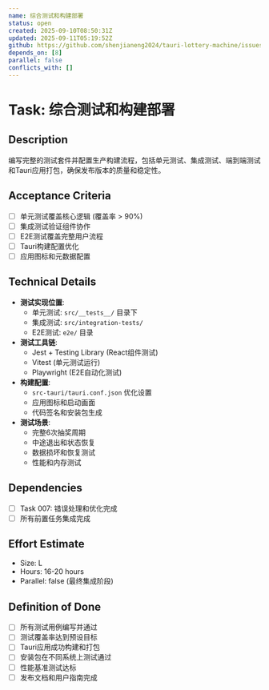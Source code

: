 ```yaml
---
name: 综合测试和构建部署
status: open
created: 2025-09-10T08:50:31Z
updated: 2025-09-11T05:19:52Z
github: https://github.com/shenjianeng2024/tauri-lottery-machine/issues/9
depends_on: [8]
parallel: false
conflicts_with: []
---
```


# Task: 综合测试和构建部署

## Description
编写完整的测试套件并配置生产构建流程，包括单元测试、集成测试、端到端测试和Tauri应用打包，确保发布版本的质量和稳定性。

## Acceptance Criteria
- [ ] 单元测试覆盖核心逻辑 (覆盖率 > 90%)
- [ ] 集成测试验证组件协作
- [ ] E2E测试覆盖完整用户流程
- [ ] Tauri构建配置优化
- [ ] 应用图标和元数据配置

## Technical Details
- **测试实现位置**:
  - 单元测试: `src/__tests__/` 目录下
  - 集成测试: `src/integration-tests/`
  - E2E测试: `e2e/` 目录
- **测试工具链**:
  - Jest + Testing Library (React组件测试)
  - Vitest (单元测试运行)
  - Playwright (E2E自动化测试)
- **构建配置**:
  - `src-tauri/tauri.conf.json` 优化设置
  - 应用图标和启动画面
  - 代码签名和安装包生成
- **测试场景**:
  - 完整6次抽奖周期
  - 中途退出和状态恢复
  - 数据损坏和恢复测试
  - 性能和内存测试

## Dependencies
- [ ] Task 007: 错误处理和优化完成
- [ ] 所有前置任务集成完成

## Effort Estimate
- Size: L
- Hours: 16-20 hours
- Parallel: false (最终集成阶段)

## Definition of Done
- [ ] 所有测试用例编写并通过
- [ ] 测试覆盖率达到预设目标
- [ ] Tauri应用成功构建和打包
- [ ] 安装包在不同系统上测试通过
- [ ] 性能基准测试达标
- [ ] 发布文档和用户指南完成
